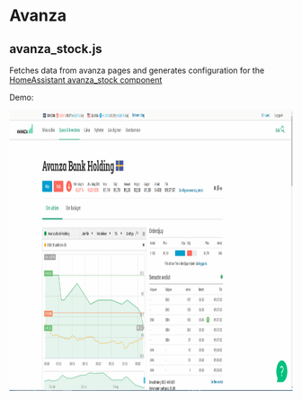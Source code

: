 # Avanza

## avanza_stock.js
Fetches data from avanza pages and generates configuration for the [HomeAssistant avanza_stock component](https://github.com/custom-components/sensor.avanza_stock)

Demo:
<p>
  <img src="https://raw.githubusercontent.com/Miicroo/TamperMonkey/master/avanza/resources/demo.gif" alt="avanza_stock demo" width="1000px" height="500px"/>
</p>

